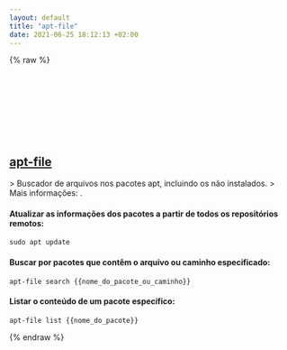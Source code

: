 ```yaml
---
layout: default
title: "apt-file"
date: 2021-06-25 18:12:13 +02:00
---
```

{% raw %}
<h2 id="apt-file">
  <a href="/pt_br/linux/apt-file.html">apt-file</a> <a href="#apt-file"><svg class="icon">
    <use href="/assets/images/unicode_sprite.svg#link" />
  </svg></a>
</h2>
> Buscador de arquivos nos pacotes apt, incluindo os não instalados.
> Mais informações: <https://manpages.debian.org/latest/apt-file/apt-file.1.html>.

#### Atualizar as informações dos pacotes a partir de todos os repositórios remotos:
```shell
sudo apt update
```
#### Buscar por pacotes que contêm o arquivo ou caminho especificado:
```shell
apt-file search {{nome_do_pacote_ou_caminho}}
```
#### Listar o conteúdo de um pacote específico:
```shell
apt-file list {{nome_do_pacote}}
```
{% endraw %}
